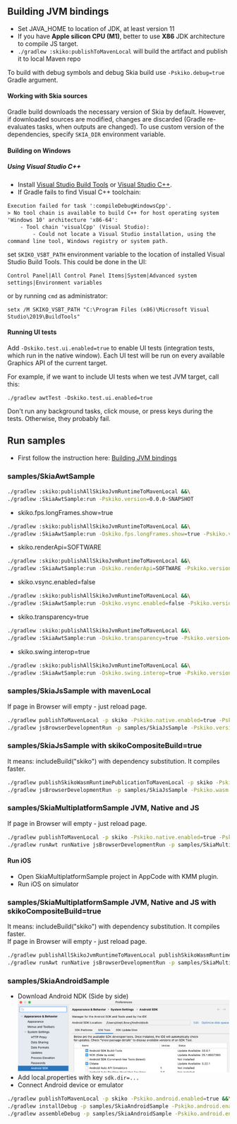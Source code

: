 ## Building JVM bindings

* Set JAVA_HOME to location of JDK, at least version 11
* If you have **Apple silicon CPU (M1)**, better to use **X86** JDK architecture to compile JS target.
* `./gradlew :skiko:publishToMavenLocal` will build the artifact and publish it to local Maven repo

To build with debug symbols and debug Skia build use `-Pskiko.debug=true` Gradle argument.

#### Working with Skia sources

Gradle build downloads the necessary version of Skia by default.
However, if downloaded sources are modified, changes are discarded (Gradle
re-evaluates tasks, when outputs are changed).
To use custom version of the dependencies, specify `SKIA_DIR` environment variable.

#### Building on Windows

##### Using Visual Studio C++
* Install [Visual Studio Build Tools](https://visualstudio.microsoft.com/visual-cpp-build-tools/) or
  [Visual Studio C++](https://visualstudio.microsoft.com/vs/features/cplusplus/).
* If Gradle fails to find Visual C++ toolchain:
```
Execution failed for task ':compileDebugWindowsCpp'.
> No tool chain is available to build C++ for host operating system 'Windows 10' architecture 'x86-64':
    - Tool chain 'visualCpp' (Visual Studio):
        - Could not locate a Visual Studio installation, using the command line tool, Windows registry or system path.
```
set `SKIKO_VSBT_PATH` environment variable to the location of installed Visual Studio Build Tools.
This could be done in the UI:
```
Control Panel|All Control Panel Items|System|Advanced system settings|Environment variables
```
or by running `cmd` as administrator:
```
setx /M SKIKO_VSBT_PATH "C:\Program Files (x86)\Microsoft Visual Studio\2019\BuildTools"
```

#### Running UI tests
Add `-Dskiko.test.ui.enabled=true` to enable UI tests (integration tests, which run in the native window). Each UI test will be run on every available Graphics API of the current target.

For example, if we want to include UI tests when we test JVM target, call this:
```
./gradlew awtTest -Dskiko.test.ui.enabled=true
```
Don't run any background tasks, click mouse, or press keys during the tests. Otherwise, they probably fail.

## Run samples
* First follow the instruction here: [Building JVM bindings](#building-jvm-bindings)
### samples/SkiaAwtSample
```bash
./gradlew :skiko:publishAllSkikoJvmRuntimeToMavenLocal &&\
./gradlew :SkiaAwtSample:run -Pskiko.version=0.0.0-SNAPSHOT
```
 - skiko.fps.longFrames.show=true
```bash
./gradlew :skiko:publishAllSkikoJvmRuntimeToMavenLocal &&\
./gradlew :SkiaAwtSample:run -Dskiko.fps.longFrames.show=true -Pskiko.version=0.0.0-SNAPSHOT
```
 - skiko.renderApi=SOFTWARE
```bash
./gradlew :skiko:publishAllSkikoJvmRuntimeToMavenLocal &&\
./gradlew :SkiaAwtSample:run -Dskiko.renderApi=SOFTWARE -Pskiko.version=0.0.0-SNAPSHOT
```
 - skiko.vsync.enabled=false
```bash
./gradlew :skiko:publishAllSkikoJvmRuntimeToMavenLocal &&\
./gradlew :SkiaAwtSample:run -Dskiko.vsync.enabled=false -Pskiko.version=0.0.0-SNAPSHOT
```
 - skiko.transparency=true
```bash
./gradlew :skiko:publishAllSkikoJvmRuntimeToMavenLocal &&\
./gradlew :SkiaAwtSample:run -Dskiko.transparency=true -Pskiko.version=0.0.0-SNAPSHOT
```
 - skiko.swing.interop=true
```bash
./gradlew :skiko:publishAllSkikoJvmRuntimeToMavenLocal &&\
./gradlew :SkiaAwtSample:run -Dskiko.swing.interop=true -Pskiko.version=0.0.0-SNAPSHOT
```

### samples/SkiaJsSample with mavenLocal
If page in Browser will empty - just reload page.
```bash
./gradlew publishToMavenLocal -p skiko -Pskiko.native.enabled=true -Pskiko.wasm.enabled=true &&\
./gradlew jsBrowserDevelopmentRun -p samples/SkiaJsSample -Pskiko.version=0.0.0-SNAPSHOT
```

### samples/SkiaJsSample with skikoCompositeBuild=true
It means: includeBuild("skiko") with dependency substitution. It compiles faster.
```bash
./gradlew publishSkikoWasmRuntimePublicationToMavenLocal -p skiko -Pskiko.native.enabled=true -Pskiko.wasm.enabled=true &&\
./gradlew jsBrowserDevelopmentRun -p samples/SkiaJsSample -Pskiko.wasm.enabled=true -DskikoCompositeBuild=true -Pskiko.version=0.0.0-SNAPSHOT
```

### samples/SkiaMultiplatformSample JVM, Native and JS
If page in Browser will empty - just reload page.  
```bash
./gradlew publishToMavenLocal -p skiko -Pskiko.native.enabled=true -Pskiko.wasm.enabled=true &&\
./gradlew runAwt runNative jsBrowserDevelopmentRun -p samples/SkiaMultiplatformSample -Pskiko.version=0.0.0-SNAPSHOT
```
#### Run iOS
- Open SkiaMultiplatformSample project in AppCode with KMM plugin.
- Run iOS on simulator

### samples/SkiaMultiplatformSample JVM, Native and JS with skikoCompositeBuild=true
It means: includeBuild("skiko") with dependency substitution. It compiles faster.  
If page in Browser will empty - just reload page.  
```bash
./gradlew publishAllSkikoJvmRuntimeToMavenLocal publishSkikoWasmRuntimePublicationToMavenLocal -p skiko -Pskiko.native.enabled=true -Pskiko.wasm.enabled=true &&\
./gradlew runAwt runNative jsBrowserDevelopmentRun -p samples/SkiaMultiplatformSample -Pskiko.native.enabled=true -Pskiko.wasm.enabled=true -DskikoCompositeBuild=true -Pskiko.version=0.0.0-SNAPSHOT
```

### samples/SkiaAndroidSample
 - Download Android NDK (Side by side)  
![install-android-ndk.png](install-android-ndk.png)
 - Add local.properties with key `sdk.dir=...`
 - Connect Android device or emulator
```bash
./gradlew publishToMavenLocal -p skiko -Pskiko.android.enabled=true &&\
./gradlew installDebug -p samples/SkiaAndroidSample -Pskiko.android.enabled=true -Pskiko.version=0.0.0-SNAPSHOT ||\
./gradlew assembleDebug -p samples/SkiaAndroidSample -Pskiko.android.enabled=true -Pskiko.version=0.0.0-SNAPSHOT
```
